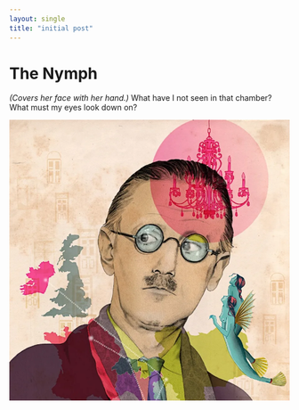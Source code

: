 ```yaml
---
layout: single
title: "initial post"
---
```


# The Nymph
*(Covers her face with her hand.)* What have I not seen in that chamber? What must my eyes look down on?

![120702_r22329_p886](../images/2023-03-07-initial-post/120702_r22329_p886.webp)
